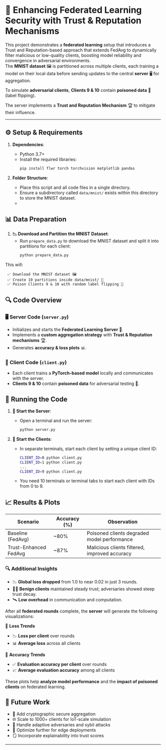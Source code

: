
# 🚀 Enhancing Federated Learning Security with Trust & Reputation Mechanisms 

This project demonstrates a **federated learning** setup that introduces a Trust and Reputation-based approach that extends FedAvg to dynamically filter malicious or low-quality clients, boosting model reliability and convergence in adversarial environments.  
The **MNIST dataset** 🖼️ is partitioned across multiple clients, each training a model on their local data before sending updates to the central **server** 🖥️ for aggregation.  

To simulate **adversarial clients**, **Clients 9 & 10** contain **poisoned data** 🧪 (label flipping).  

The server implements a **Trust and Reputation Mechanism** 🏆 to mitigate their influence.

---

## ⚙️ Setup & Requirements 

1. **Dependencies**:
   - Python 3.7+
   - Install the required libraries:
     ```bash
     pip install flwr torch torchvision matplotlib pandas
     ```

2. **Folder Structure**:
   - Place this script and all code files in a single directory.
   - Ensure a subdirectory called `data/mnist/` exists within this directory to store the MNIST dataset.
   - 

## 📊 Data Preparation

1. **📉 Download and Partition the MNIST Dataset**:
   - Run `prepare_data.py` to download the MNIST dataset and split it into partitions for each client:
     ```bash
     python prepare_data.py
     ```
This will:

     ✅ Download the MNIST dataset 🖼️
     ✅ Create 10 partitions inside data/mnist/ 📂
     ✅ Poison Clients 9 & 10 with random label flipping 🧪


## 🔍 Code Overview  

### 🖥️ **Server Code** (`server.py`)  
- Initializes and starts the **Federated Learning Server** 🌸.  
- Implements a **custom aggregation strategy** with **Trust & Reputation mechanisms** 🏆.  
- Generates **accuracy & loss plots** 📊.  

### 🤖 **Client Code** (`client.py`)  
- Each client trains a **PyTorch-based model** locally and communicates with the server.  
- **Clients 9 & 10** contain **poisoned data** for adversarial testing 🧪.  

## 🚀 Running the Code  

1. **🏁 Start the Server**:
   - Open a terminal and run the server:
     ```bash
     python server.py
     ```

2. **🤖 Start the Clients**:
   - In separate terminals, start each client by setting a unique client ID:
     ```bash
     CLIENT_ID=0 python client.py
     CLIENT_ID=1 python client.py
     ...
     CLIENT_ID=9 python client.py
     ```
   - You need 10 terminals or terminal tabs to start each client with IDs from 0 to 9. 

## 📈 Results & Plots  


| Scenario              | Accuracy (%) | Observation                                  |
|-----------------------|--------------|----------------------------------------------|
| Baseline (FedAvg)     | ~80%         | Poisoned clients degraded model performance  |
| Trust-Enhanced FedAvg | ~87%         | Malicious clients filtered, improved accuracy|

### 🔍 Additional Insights

- 📉 **Global loss dropped** from 1.0 to near 0.02 in just 3 rounds.
- 🧑‍⚕️ **Benign clients** maintained steady trust; adversaries showed steep trust decay.
- 🛰️ **Low overhead** in communication and computation.


After all **federated rounds** complete, the **server** will generate the following visualizations:  

🔹 **Loss Trends**  
   - 📉 **Loss per client** over rounds  
   - 📊 **Average loss** across all clients  

🔹 **Accuracy Trends**  
   - ✅ **Evaluation accuracy per client** over rounds  
   - 📈 **Average evaluation accuracy** among all clients  

These plots help **analyze model performance** and the **impact of poisoned clients** on federated learning.  

## 🚧 Future Work

- 🔐 Add cryptographic secure aggregation
- 🌐 Scale to 1000+ clients for IoT-scale simulation
- 🤖 Handle adaptive adversaries and sybil attacks
- 📡 Optimize further for edge deployments
- 🪞 Incorporate explainability into trust scores

---

